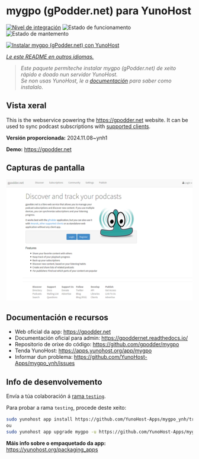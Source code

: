 <!--
NOTA: Este README foi creado automáticamente por <https://github.com/YunoHost/apps/tree/master/tools/readme_generator>
NON debe editarse manualmente.
-->

# mygpo (gPodder.net) para YunoHost

[![Nivel de integración](https://dash.yunohost.org/integration/mygpo.svg)](https://ci-apps.yunohost.org/ci/apps/mygpo/) ![Estado de funcionamento](https://ci-apps.yunohost.org/ci/badges/mygpo.status.svg) ![Estado de mantemento](https://ci-apps.yunohost.org/ci/badges/mygpo.maintain.svg)

[![Instalar mygpo (gPodder.net) con YunoHost](https://install-app.yunohost.org/install-with-yunohost.svg)](https://install-app.yunohost.org/?app=mygpo)

*[Le este README en outros idiomas.](./ALL_README.md)*

> *Este paquete permíteche instalar mygpo (gPodder.net) de xeito rápido e doado nun servidor YunoHost.*  
> *Se non usas YunoHost, le a [documentación](https://yunohost.org/install) para saber como instalalo.*

## Vista xeral

This is the webservice powering the https://gpodder.net website. It can be used to sync podcast subscriptions with [supported clients](https://gpoddernet.readthedocs.io/en/latest/user/clients.html).


**Versión proporcionada:** 2024.11.08~ynh1

**Demo:** <https://gpodder.net>

## Capturas de pantalla

![Captura de pantalla de mygpo (gPodder.net)](./doc/screenshots/screenshot1.png)

## Documentación e recursos

- Web oficial da app: <https://gpodder.net>
- Documentación oficial para admin: <https://gpoddernet.readthedocs.io/>
- Repositorio de orixe do código: <https://github.com/gpodder/mygpo>
- Tenda YunoHost: <https://apps.yunohost.org/app/mygpo>
- Informar dun problema: <https://github.com/YunoHost-Apps/mygpo_ynh/issues>

## Info de desenvolvemento

Envía a túa colaboración á [rama `testing`](https://github.com/YunoHost-Apps/mygpo_ynh/tree/testing).

Para probar a rama `testing`, procede deste xeito:

```bash
sudo yunohost app install https://github.com/YunoHost-Apps/mygpo_ynh/tree/testing --debug
ou
sudo yunohost app upgrade mygpo -u https://github.com/YunoHost-Apps/mygpo_ynh/tree/testing --debug
```

**Máis info sobre o empaquetado da app:** <https://yunohost.org/packaging_apps>
